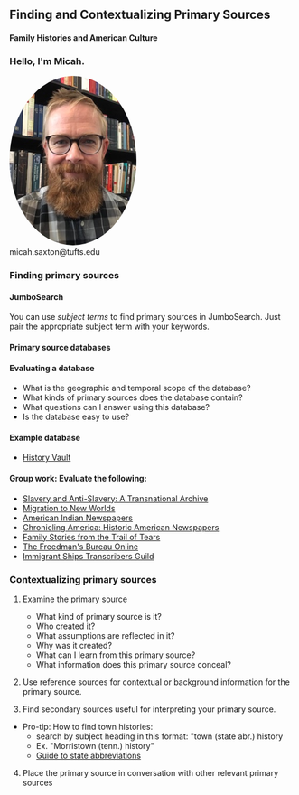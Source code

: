 ## Finding and Contextualizing Primary Sources
#### Family Histories and American Culture


### Hello, I'm Micah.
<img src="./images/saxton_profile.jpg" height=300 style="border-radius: 50%">
<br>
micah.saxton@tufts.edu


### Finding primary sources

#### JumboSearch
You can use *subject terms* to find primary sources in JumboSearch. Just pair the appropriate subject term with your keywords.

#### Primary source databases

#### Evaluating a database
* What is the geographic and temporal scope of the database?
* What kinds of primary sources does the database contain?
* What questions can I answer using this database?
* Is the database easy to use?

#### Example database
* [History Vault](https://www.library.tufts.edu/ezproxy/ezproxy.asp?location=proquesthistoryvault)

#### Group work: Evaluate the following:
* [Slavery and Anti-Slavery: A Transnational Archive](https://go-gale-com.ezproxy.library.tufts.edu/ps/start.do?p=SAS&u=mlin_m_tufts)
* [Migration to New Worlds](https://www.library.tufts.edu/ezproxy/ezproxy.asp?location=migrationtonewworlds)
* [American Indian Newspapers](https://www-americanindiannewspapers-amdigital-co-uk.ezproxy.library.tufts.edu/)
* [Chronicling America: Historic American Newspapers](https://chroniclingamerica.loc.gov/)
* [Family Stories from the Trail of Tears](https://ualrexhibits.org/tribalwriters/artifacts/Family-Stories-Trail-of-Tears.html#Carnes)
* [The Freedman's Bureau Online](http://freedmensbureau.com/)
* [Immigrant Ships Transcribers Guild](http://www.immigrantships.net)


### Contextualizing primary sources

1. Examine the primary source

    * What kind of primary source is it?
    * Who created it?
    * What assumptions are reflected in it?
    * Why was it created?
    * What can I learn from this primary source?
    * What information does this primary source conceal?

2. Use reference sources for contextual or background information for the primary source.

3. Find secondary sources useful for interpreting your primary source.

* Pro-tip: How to find town histories:
    * search by subject heading in this format: "town (state abr.) history
    * Ex. "Morristown (tenn.) history"
    * [Guide to state abbreviations](https://www.loc.gov/cds/desktop/cheatsheets/provinces_states_abbreviations.pdf)

4. Place the primary source in conversation with other relevant primary sources